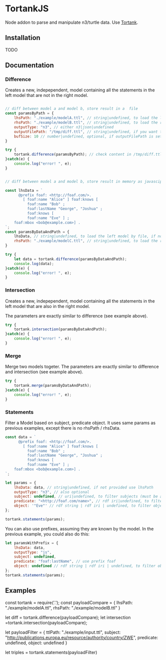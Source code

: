# TortankJS

Node addon to parse and manipulate n3/turtle data. 
Use [Tortank](https://github.com/nbittich/tortank).

## Installation 

TODO

## Documentation

### Difference

Creates a new, indepependent, model containing all the statements in the left model that are not in the right model.

```js

// diff between model a and model b, store result in a  file
const paramsByPath = {
    lhsPath: "./example/modelA.ttl", // string|undefined, to load the left model by file, if not provided, use lhsData
    rhsPath: "./example/modelB.ttl", // string|undefined, to load the right model by file, if not provided, use rhsData
    outputType: "n3", // either n3|json|undefined
    outputFilePath: "/tmp/diff.ttl", // string|undefined, if you want to save output directly into a file
    bufSize: 10 // number|undefined, optional, if outputFilePath is set, buffering 
}

try {
    tortank.difference(paramsByPath); // check content in /tmp/diff.ttl
}catch(e) {
    console.log("error! ", e);
}


// diff between model a and model b, store result in memory as javascipt object

const lhsData = `
      @prefix foaf: <http://foaf.com/>.
        [ foaf:name "Alice" ] foaf:knows [
          foaf:name "Bob" ;
          foaf:lastName "George", "Joshua" ;
          foaf:knows [
          foaf:name "Eve" ] ;
    foaf:mbox <bob@example.com>] .
`;
const paramsByDataAndPath = {
    lhsData, // string|undefined, to load the left model by file, if not provided, use lhsData
    rhsPath: "./example/modelC.ttl", // string|undefined, to load the right model by file, if not provided, use rhsData
}

try {
    let data = tortank.difference(paramsByDataAndPath); 
    console.log(data);
}catch(e) {
    console.log("error! ", e);
}


```



### Intersection

Creates a new, indepependent, model containing all the statements in the left model that are also in the right model.

The parameters are exactly similar to difference (see example above).

```js
try {
    tortank.intersection(paramsByDataAndPath); 
}catch(e) {
    console.log("error! ", e);
}
```

### Merge

Merge two models togeter. 
The parameters are exactly similar to difference and intersection (see example above).

```js
try {
    tortank.merge(paramsByDataAndPath); 
}catch(e) {
    console.log("error! ", e);
}
```

### Statements

Filter a Model based on subject, predicate object. It uses same params as previous
examples, except there is no rhsPath / rhsData.

```js
const data = `
      @prefix foaf: <http://foaf.com/>.
        [ foaf:name "Alice" ] foaf:knows [
          foaf:name "Bob" ;
          foaf:lastName "George", "Joshua" ;
          foaf:knows [
          foaf:name "Eve" ] ;
    foaf:mbox <bob@example.com>] .
`;

let params = {
    lhsData: data, // string|undefined, if not provided use lhsPath
    outputType: "n3", // also optional
    subject: undefined, // uri|undefined, to filter subjects (must be an absolute uri)
    predicate: "<http://foaf.com/name>", // rdf iri|undefined, to filter predicates (muts be an absolute uri)
    object: '"Eve"' // rdf string | rdf iri | undefined, to filter objects
};

tortank.statements(params);

```

You can also use prefixes, assuming they are known by the model. In the previous example, you could also do this:

```js
let paramsWithPrefix = {
    lhsData: data, 
    outputType: "js", 
    subject: undefined, 
    predicate: "foaf:lastName", // use prefix foaf
    object: undefined // rdf string | rdf iri | undefined, to filter objects
};
tortank.statements(params);


```

## Examples

const tortank = require('.');
const payloadCompare = {
    lhsPath: "./example/modelA.ttl",
    rhsPath: "./example/modelB.ttl"
}

let diff = tortank.difference(payloadCompare);
let intersection =tortank.intersection(payloadCompare);


let payloadFilter = {
  ttlPath: "./example/input.ttl",
  subject: "http://publications.europa.eu/resource/authority/country/ZWE",
  predicate: undefined,
  object: undefined
}

let triples = tortank.statements(payloadFilter)

